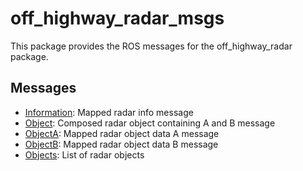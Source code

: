 # off_highway_radar_msgs

This package provides the ROS messages for the off_highway_radar package.

## Messages

* [Information](msg/Information.msg): Mapped radar info message
* [Object](msg/Object.msg): Composed radar object containing A and B message
* [ObjectA](msg/ObjectA.msg): Mapped radar object data A message
* [ObjectB](msg/ObjectB.msg): Mapped radar object data B message
* [Objects](msg/Objects.msg): List of radar objects
